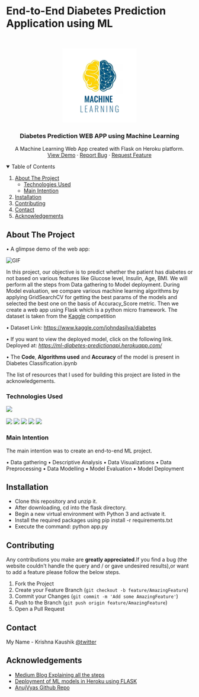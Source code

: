# End-to-End Diabetes Prediction Application using ML 

<!-- PROJECT LOGO -->
<br />
<p align="center">
  <a href="https://github.com/krishnakaushik25/MERNG-Social-Media-APP">
    <img src="images/Machine--Learning-logo.jpg" alt="ML Project Logo" width="200" height="200">
  </a>

  <h3 align="center">Diabetes Prediction WEB APP using Machine Learning</h3>

  <p align="center">
    A Machine Learning Web App created with Flask on Heroku platform.
    <br />
    <a href="https://ml-diabetes-predictionapi.herokuapp.com/">View Demo</a>
    ·
    <a href="https://github.com/krishnakaushik25/Diabetes-Prediction-ML-model-Deployment/issues">Report Bug</a>
    ·
    <a href="https://github.com/krishnakaushik25/Diabetes-Prediction-ML-model-Deployment/issues">Request Feature</a>
  </p>
</p>

<!-- TABLE OF CONTENTS -->
<details open="open">
  <summary>Table of Contents</summary>
  <ol>
    <li>
      <a href="#about-the-project">About The Project</a>
      <ul>
        <li><a href="#Technologies Used">Technologies Used</a></li>
        <li><a href="#Main Intention">Main Intention</a></li>
      </ul>
    </li>
    <li><a href="#installation">Installation</a></li>
    <li><a href="#contributing">Contributing</a></li>
    <li><a href="#contact">Contact</a></li>
    <li><a href="#acknowledgements">Acknowledgements</a></li>
  </ol>
</details>

<!-- ABOUT THE PROJECT -->
## About The Project

• A glimpse demo of the web app:

![GIF](images/diabates-prediction.gif)


In this project, our objective is to predict whether the patient has diabetes or not based on various features like Glucose level, Insulin, Age, BMI. We will perform all the steps from Data gathering to Model deployment. During Model evaluation, we compare various machine learning algorithms by applying GridSearchCV for getting the best params of the models and selected the best one on the basis of Accuracy_Score metric. Then we create a web app using Flask which is a python micro framework. The dataset is taken from the [Kaggle](https://www.kaggle.com/johndasilva/diabetes) competition

• Dataset Link: https://www.kaggle.com/johndasilva/diabetes <br />

• If you want to view the deployed model, click on the following link.<br />
Deployed at: _https://ml-diabetes-predictionapi.herokuapp.com/_

• The  __Code__, __Algorithms used__ and __Accuracy__ of the model is present in Diabetes Classification.ipynb

The list of resources that I used for building this project are listed in the acknowledgements.

### Technologies Used  
![](https://forthebadge.com/images/badges/made-with-python.svg) 

[<img target="_blank" src="https://github.com/scikit-learn/scikit-learn/blob/main/doc/logos/scikit-learn-logo-small.png" >](https://github.com/scikit-learn/)
<img target="_blank" src="https://flask.palletsprojects.com/en/1.1.x/_images/flask-logo.png" width=150>
<img target="_blank" src="https://github.com/ditikrushna/End-to-End-Diabetes-Prediction-Application-Using-Machine-Learning/blob/master/Resource/heroku.png" width=150>
<img target="_blank" src="https://github.com/ditikrushna/End-to-End-Diabetes-Prediction-Application-Using-Machine-Learning/blob/master/Resource/numpy.png" width=150>
<img target="_blank" src="https://github.com/ditikrushna/End-to-End-Diabetes-Prediction-Application-Using-Machine-Learning/blob/master/Resource/pandas.jpeg" width=150>




### Main Intention

The main intention was to create an end-to-end ML project.

• Data gathering
• Descriptive Analysis
• Data Visualizations
• Data Preprocessing
• Data Modelling
• Model Evaluation
• Model Deployment

## Installation 
- Clone this repository and unzip it.
- After downloading, cd into the flask directory.
- Begin a new virtual environment with Python 3 and activate it.
- Install the required packages using pip install -r requirements.txt
- Execute the command: python app.py


<!-- CONTRIBUTING -->
## Contributing
Any contributions you make are **greatly appreciated**.If you find a bug (the website couldn't handle the query and / or gave undesired results),or want to add a feature please follow the below steps.

1. Fork the Project
2. Create your Feature Branch (`git checkout -b feature/AmazingFeature`)
3. Commit your Changes (`git commit -m 'Add some AmazingFeature'`)
4. Push to the Branch (`git push origin feature/AmazingFeature`)
5. Open a Pull Request


<!-- CONTACT -->
## Contact

My Name - Krishna Kaushik [@twitter](https://twitter.com/Kkk11Krishna) 


<!-- ACKNOWLEDGEMENTS -->
## Acknowledgements
* [Medium Blog Explaining all the steps](https://towardsdatascience.com/end-to-end-machine-learning-project-train-and-deploy-models-as-web-apps-using-flask-and-heroku-74633096181c)
* [Deployment of ML models in Heroku using FLASK](https://www.youtube.com/watch?v=mrExsjcvF4o)
* [AnujVyas Github Repo](https://github.com/anujvyas/Machine-Learning-Projects/)




